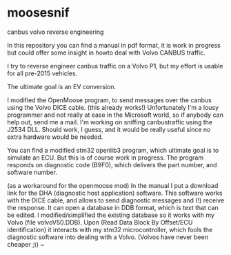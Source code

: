 # moosesnif
canbus volvo reverse engineering

In this repository you can find a manual in pdf format, it is work in progress but could offer some insight in howto deal with Volvo CANBUS traffic.

I try to reverse engineer canbus traffic on a Volvo P1, but my effort is usable for all pre-2015 vehicles. 

The ultimate goal is an EV conversion. 


I modified the OpenMoose program, to send messages over the canbus using the Volvo DICE cable. (this already works!) Unfortunately I'm a lousy programmer and not really at ease in the Microsoft world, so if anybody can help out, send me a mail. I'm working on sniffing canbustraffic using the J2534 DLL. Should work, I guess, and it would be really useful since no extra hardware would be needed.

You can find a modified stm32 openlib3 program, which ultimate goal is to simulate an ECU. But this is of course work in progress. The program responds on diagnostic code (B9F0), which delivers the part number, and software number.

(as a workaround for the openmoose mod) 
In the manual I put a download link for the DHA (diagnostic host application) software. This software works with the DICE cable, and allows to send diagnostic messages and (!) receive the response.
It can open a database in DDB format, which is text that can be edited. I modified/simplified the existing database so it works with my Volvo (file volvoV50.DDB). Upon (Read Data Block By Offset/ECU identification) it interacts with my stm32 microcontroller, which fools the diagnostic software into dealing with a Volvo. (Volvos have never been cheaper ;))
~                         
